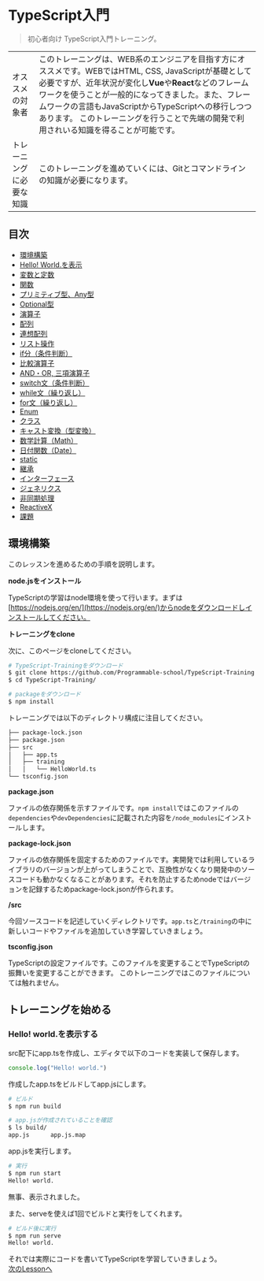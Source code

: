 # TypeScript入門

> 初心者向け TypeScript入門トレーニング。

| | |
|---|---|
|オススメの対象者|このトレーニングは、WEB系のエンジニアを目指す方にオススメです。WEBではHTML, CSS, JavaScriptが基礎として必要ですが、近年状況が変化し**Vue**や**React**などのフレームワークを使うことが一般的になってきました。また、フレームワークの言語もJavaScriptからTypeScriptへの移行しつつあります。 このトレーニングを行うことで先端の開発で利用されいる知識を得ることが可能です。| 
|トレーニングに必要な知識|このトレーニングを進めていくには、Gitとコマンドラインの知識が必要になります。|

## 目次
- [環境構築](https://github.com/Programmable-school/TypeScript-Training#%E6%89%8B%E9%A0%86)
- [Hello! World.を表示](https://github.com/Programmable-school/TypeScript-Training/blob/master/src/lesson/Lesson_HelloWorld.ts)
- [変数と定数](https://github.com/Programmable-school/TypeScript-Training/blob/master/src/lesson/Lesson_LetConst.ts)
- [関数](https://github.com/Programmable-school/TypeScript-Training/blob/master/src/lesson/Lesson_Function.ts)
- [プリミティブ型、Any型](https://github.com/Programmable-school/TypeScript-Training/blob/master/src/lesson/Lesson_PriAny.ts)
- [Optional型](https://github.com/Programmable-school/TypeScript-Training/blob/master/src/lesson/Lesson_Optional.ts)
- [演算子](https://github.com/Programmable-school/TypeScript-Training/blob/master/src/lesson/Lesson_Calc.ts)
- [配列](https://github.com/Programmable-school/TypeScript-Training/blob/master/src/lesson/Lesson_Array.ts)
- [連想配列](https://github.com/Programmable-school/TypeScript-Training/blob/master/src/lesson/Lesson_AssociativeArray.ts)
- [リスト操作](https://github.com/Programmable-school/TypeScript-Training/blob/master/src/lesson/Lesson_ListOperation.ts)
- [if分（条件判断）](https://github.com/Programmable-school/TypeScript-Training/blob/master/src/lesson/Lesson_If.ts)
- [比較演算子](https://github.com/Programmable-school/TypeScript-Training/blob/master/src/lesson/Lesson_Compare.ts)
- [AND・OR, 三項演算子](https://github.com/Programmable-school/TypeScript-Training/blob/master/src/lesson/Lesson_AndOr.ts)
- [switch文（条件判断）](https://github.com/Programmable-school/TypeScript-Training/blob/master/src/lesson/Lesson_Switch.ts)
- [while文（繰り返し）](https://github.com/Programmable-school/TypeScript-Training/blob/master/src/lesson/Lesson_While.ts)
- [for文（繰り返し）](https://github.com/Programmable-school/TypeScript-Training/blob/master/src/lesson/Lesson_For.ts)
- [Enum](https://github.com/Programmable-school/TypeScript-Training/blob/master/src/lesson/Lesson_Enum.ts)
- [クラス ](https://github.com/Programmable-school/TypeScript-Training/blob/master/src/lesson/Lesson_Class.ts)
- [キャスト変換（型変換）](https://github.com/Programmable-school/TypeScript-Training/blob/master/src/lesson/Lesson_Cast.ts)
- [数学計算（Math）](https://github.com/Programmable-school/TypeScript-Training/blob/master/src/lesson/Lesson_Math.ts)
- [日付関数（Date）](https://github.com/Programmable-school/TypeScript-Training/blob/master/src/lesson/Lesson_Date.ts)
- [static](https://github.com/Programmable-school/TypeScript-Training/blob/master/src/lesson/Lesson_Static.ts)
- [継承](https://github.com/Programmable-school/TypeScript-Training/blob/master/src/lesson/Lesson_Inheritance.ts)
- [インターフェース](https://github.com/Programmable-school/TypeScript-Training/blob/master/src/lesson/Lesson_Interface.ts)
- [ジェネリクス](https://github.com/Programmable-school/TypeScript-Training/blob/master/src/lesson/Lesson_Generics.ts)
- [非同期処理](https://github.com/Programmable-school/TypeScript-Training/blob/master/src/lesson/Lesson_AsyncProcess.ts)
- [ReactiveX](https://github.com/Programmable-school/TypeScript-Training/blob/master/src/lesson/Lesson_ReactiveX.ts)
- [課題](https://github.com/Programmable-school/TypeScript-Training/blob/master/src/README.md#%E8%AA%B2%E9%A1%8C)

## 環境構築

このレッスンを進めるための手順を説明します。

**node.jsをインストール**

TypeScriptの学習はnode環境を使って行います。まずは[https://nodejs.org/en/](https://nodejs.org/en/)からnodeをダウンロードしインストールしてください。

**トレーニングをclone**

次に、このページをcloneしてください。

```bash
# TypeScript-Trainingをダウンロード
$ git clone https://github.com/Programmable-school/TypeScript-Training.git
$ cd TypeScript-Training/

# packageをダウンロード
$ npm install
```

トレーニングでは以下のディレクトリ構成に注目してください。
```bash
├── package-lock.json
├── package.json
├── src
│   ├── app.ts
│   ├── training
│   │   └── HelloWorld.ts
└── tsconfig.json
```

**package.json**

ファイルの依存関係を示すファイルです。`npm install`ではこのファイルの`dependencies`や`devDependencies`に記載された内容を`/node_modules`にインストールします。

**package-lock.json**

ファイルの依存関係を固定するためのファイルです。実開発では利用しているライブラリのバージョンが上がってしまうことで、互換性がなくなり開発中のソースコードも動かなくなることがあります。それを防止するためnodeではバージョンを記録するためpackage-lock.jsonが作られます。

**/src**

今回ソースコードを記述していくディレクトリです。`app.ts`と`/training`の中に新しいコードやファイルを追加していき学習していきましょう。

**tsconfig.json**

TypeScriptの設定ファイルです。このファイルを変更することでTypeScriptの振舞いを変更することができます。
このトレーニングではこのファイルについては触れません。


## トレーニングを始める

### Hello! world.を表示する
src配下にapp.tsを作成し、エディタで以下のコードを実装して保存します。
```typescript
console.log("Hello! world.")
```

作成したapp.tsをビルドしてapp.jsにします。
```bash
# ビルド
$ npm run build

# app.jsが作成されていることを確認
$ ls build/
app.js		app.js.map
```

app.jsを実行します。
```bash
# 実行
$ npm run start
Hello! world.
```
無事、表示されました。

また、serveを使えば1回でビルドと実行をしてくれます。
```bash
# ビルド後に実行
$ npm run serve
Hello! world.
```

それでは実際にコードを書いてTypeScriptを学習していきましょう。<br>
[次のLessonへ](./src/README.md)<br>